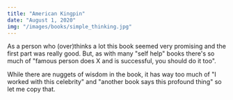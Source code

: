 ```yaml
---
title: "American Kingpin"
date: "August 1, 2020"
img: "/images/books/simple_thinking.jpg"
---
```


As a person who (over)thinks a lot this book seemed very promising and the first part was really good. But, as with many "self help" books there's so much of "famous person does X and is successful, you should do it too".

While there are nuggets of wisdom in the book, it has way too much of "I worked with this celebrity" and "another book says this profound thing" so let me copy that.
